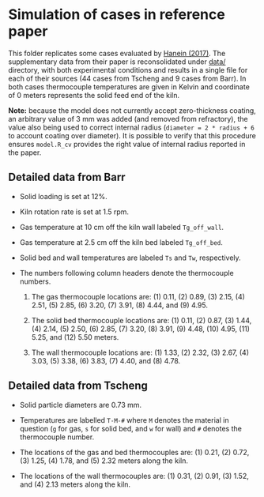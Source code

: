 # Simulation of cases in reference paper

This folder replicates some cases evaluated by [Hanein (2017)](https://doi.org/10.1080/17436753.2017.1303261). The supplementary data from their paper is reconsolidated under [data/](data/) directory, with both experimental conditions and results in a single file for each of their sources (44 cases from Tscheng and 9 cases from Barr). In both cases thermocouple temperatures are given in Kelvin and coordinate of 0 meters represents the solid feed end of the kiln.

**Note:** because the model does not currently accept zero-thickness coating, an arbitrary value of 3 mm was added (and removed from refractory), the value also being used to correct internal radius (`diameter = 2 * radius + 6` to account coating over diameter). It is possible to verify that this procedure ensures `model.R_cv` provides the right value of internal radius reported in the paper.

## Detailed data from Barr

- Solid loading is set at 12%.

- Kiln rotation rate is set at 1.5 rpm.

- Gas temperature at 10 cm off the kiln wall labeled `Tg_off_wall`.

- Gas temperature at 2.5 cm off the kiln bed labeled `Tg_off_bed`.

- Solid bed and wall temperatures are labeled `Ts` and `Tw`, respectively.

- The numbers following column headers denote the thermocouple numbers.

    1. The gas thermocouple locations are: (1) 0.11, (2) 0.89, (3) 2.15, (4) 2.51, (5) 2.85, (6) 3.20, (7) 3.91, (8) 4.44, and (9) 4.95.

    1. The solid bed thermocouple locations are: (1) 0.11, (2) 0.87, (3) 1.44, (4) 2.14, (5) 2.50, (6) 2.85, (7) 3.20, (8) 3.91, (9) 4.48, (10) 4.95, (11) 5.25, and (12) 5.50 meters.

    1. The wall thermocouple locations are: (1) 1.33, (2) 2.32, (3) 2.67, (4) 3.03, (5) 3.38, (6) 3.83, (7) 4.40, and (8) 4.78.

## Detailed data from Tscheng

- Solid particle diameters are 0.73 mm.  

- Temperatures are labelled `T-M-#` where `M` denotes the material in question (`g` for gas, `s` for solid bed, and `w` for wall) and `#` denotes the thermocouple number.

- The locations of the gas and bed thermocouples are: (1) 0.21, (2) 0.72, (3) 1.25, (4) 1.78, and (5) 2.32 meters along the kiln.

- The locations of the wall thermocouples are: (1) 0.31, (2) 0.91, (3) 1.52, and (4) 2.13 meters along the kiln.
